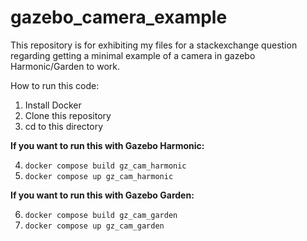 # gazebo_camera_example
This repository is for exhibiting my files for a stackexchange question regarding getting a minimal example of a camera in gazebo Harmonic/Garden to work.

How to run this code:
1. Install Docker
2. Clone this repository
3. cd to this directory

**If you want to run this with Gazebo Harmonic:**

4. ```docker compose build gz_cam_harmonic```
5. ```docker compose up gz_cam_harmonic```

**If you want to run this with Gazebo Garden:**

6. ```docker compose build gz_cam_garden```
7. ```docker compose up gz_cam_garden``` 
